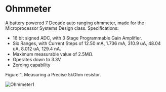# Ohmmeter
A battery powered 7 Decade auto ranging ohmmeter, made for the Microprocessor Systems Design class. 
Specifications:
* 16 bit signed ADC, with 3 Stage Programmable Gain Amplifier.
* Six Ranges, with Current Steps of 12.50 mA, 1.736 mA, 310.9 uA, 48.04 uA, 8.012 uA, 129.4 nA.
* Maximum measurable value of 2.5MΩ.
* Operates down to 3.3V
* Zeroing capability

Figure 1. Measuring a Precise 5kOhm resistor.

![Ohmmeter1](https://user-images.githubusercontent.com/122324428/211429192-8cd7d599-cb19-4cc0-996d-7d6baa555dbd.png)

